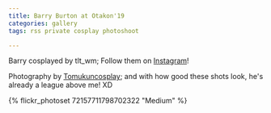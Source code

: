 ```yaml
---
title: Barry Burton at Otakon'19
categories: gallery
tags: rss private cosplay photoshoot

---
```


Barry cosplayed by tlt_wm; Follow them on [Instagram](https://www.instagram.com/tlt_wm)!

Photography by [Tomukuncosplay](https://www.instagram.com/tomukuncosplay); and with how good these shots look, he's already a league above me! XD

{% flickr_photoset 72157711798702322 "Medium" %}